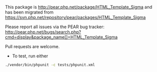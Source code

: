 This package is http://pear.php.net/package/HTML_Template_Sigma and has been migrated from https://svn.php.net/repository/pear/packages/HTML_Template_Sigma

Please report all issues via the PEAR bug tracker: http://pear.php.net/bugs/search.php?cmd=display&package_name[]=HTML_Template_Sigma

Pull requests are welcome.

* To test, run either
```bash
./vendor/bin/phpunit -c tests/phpunit.xml
```